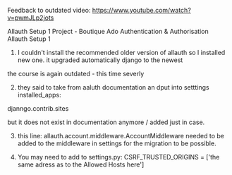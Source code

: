 Feedback to outdated video:
https://www.youtube.com/watch?v=pwmJLp2jots

Allauth Setup 1
Project - Boutique Ado  Authentication & Authorisation  Allauth Setup 1



1. I couldn't install the recommended older version of allauth so I installed new one.
it upgraded automatically django to the newest

the course is again outdated - this time severly



2. they said to take from aaluth documentation an dput into setttings  installed_apps:

djanngo.contrib.sites

but it does not exist in documentation anymore / added just in case.


3. this line:
allauth.account.middleware.AccountMiddleware
needed to be added to the middleware in settings for the migration to be possible.

4. You may need to add to settings.py:
CSRF_TRUSTED_ORIGINS = ['the same adress as to the Allowed Hosts here']
